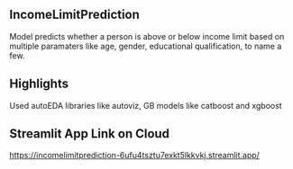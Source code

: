 ## IncomeLimitPrediction
Model predicts whether a person is above or below income limit based on multiple paramaters like age, gender, educational qualification, to name a few.

## Highlights
Used autoEDA libraries like autoviz, GB models like catboost and xgboost

## Streamlit App Link on Cloud
https://incomelimitprediction-6ufu4tsztu7exkt5lkkvkj.streamlit.app/

